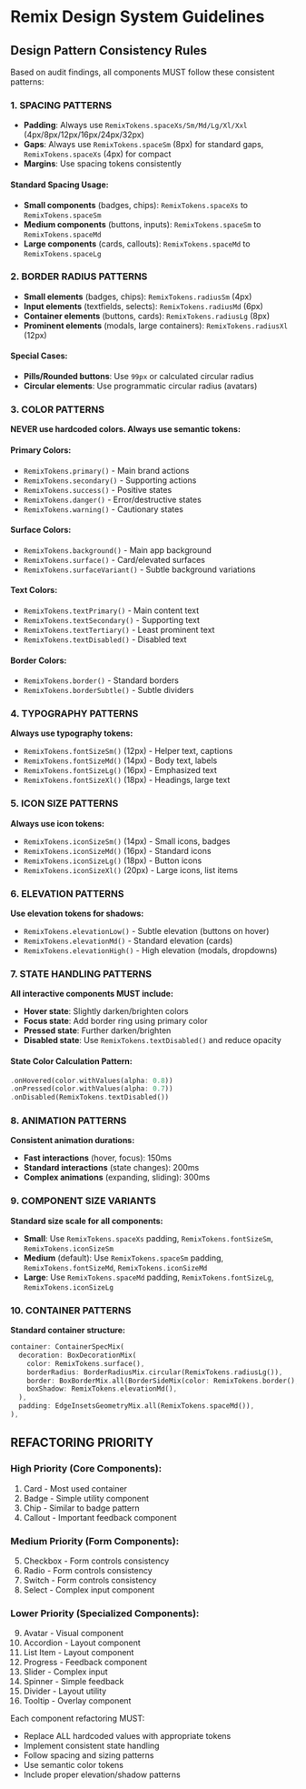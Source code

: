 # Remix Design System Guidelines

## Design Pattern Consistency Rules

Based on audit findings, all components MUST follow these consistent patterns:

### 1. **SPACING PATTERNS**
- **Padding**: Always use `RemixTokens.spaceXs/Sm/Md/Lg/Xl/Xxl` (4px/8px/12px/16px/24px/32px)
- **Gaps**: Always use `RemixTokens.spaceSm` (8px) for standard gaps, `RemixTokens.spaceXs` (4px) for compact
- **Margins**: Use spacing tokens consistently

#### Standard Spacing Usage:
- **Small components** (badges, chips): `RemixTokens.spaceXs` to `RemixTokens.spaceSm`
- **Medium components** (buttons, inputs): `RemixTokens.spaceSm` to `RemixTokens.spaceMd`  
- **Large components** (cards, callouts): `RemixTokens.spaceMd` to `RemixTokens.spaceLg`

### 2. **BORDER RADIUS PATTERNS**
- **Small elements** (badges, chips): `RemixTokens.radiusSm` (4px)
- **Input elements** (textfields, selects): `RemixTokens.radiusMd` (6px)
- **Container elements** (buttons, cards): `RemixTokens.radiusLg` (8px)
- **Prominent elements** (modals, large containers): `RemixTokens.radiusXl` (12px)

#### Special Cases:
- **Pills/Rounded buttons**: Use `99px` or calculated circular radius
- **Circular elements**: Use programmatic circular radius (avatars)

### 3. **COLOR PATTERNS**
**NEVER use hardcoded colors. Always use semantic tokens:**

#### Primary Colors:
- `RemixTokens.primary()` - Main brand actions
- `RemixTokens.secondary()` - Supporting actions  
- `RemixTokens.success()` - Positive states
- `RemixTokens.danger()` - Error/destructive states
- `RemixTokens.warning()` - Cautionary states

#### Surface Colors:
- `RemixTokens.background()` - Main app background
- `RemixTokens.surface()` - Card/elevated surfaces
- `RemixTokens.surfaceVariant()` - Subtle background variations

#### Text Colors:
- `RemixTokens.textPrimary()` - Main content text
- `RemixTokens.textSecondary()` - Supporting text
- `RemixTokens.textTertiary()` - Least prominent text
- `RemixTokens.textDisabled()` - Disabled text

#### Border Colors:
- `RemixTokens.border()` - Standard borders
- `RemixTokens.borderSubtle()` - Subtle dividers

### 4. **TYPOGRAPHY PATTERNS**
**Always use typography tokens:**
- `RemixTokens.fontSizeSm()` (12px) - Helper text, captions
- `RemixTokens.fontSizeMd()` (14px) - Body text, labels
- `RemixTokens.fontSizeLg()` (16px) - Emphasized text
- `RemixTokens.fontSizeXl()` (18px) - Headings, large text

### 5. **ICON SIZE PATTERNS**
**Always use icon tokens:**
- `RemixTokens.iconSizeSm()` (14px) - Small icons, badges
- `RemixTokens.iconSizeMd()` (16px) - Standard icons
- `RemixTokens.iconSizeLg()` (18px) - Button icons
- `RemixTokens.iconSizeXl()` (20px) - Large icons, list items

### 6. **ELEVATION PATTERNS**
**Use elevation tokens for shadows:**
- `RemixTokens.elevationLow()` - Subtle elevation (buttons on hover)
- `RemixTokens.elevationMd()` - Standard elevation (cards)
- `RemixTokens.elevationHigh()` - High elevation (modals, dropdowns)

### 7. **STATE HANDLING PATTERNS**
**All interactive components MUST include:**
- **Hover state**: Slightly darken/brighten colors
- **Focus state**: Add border ring using primary color
- **Pressed state**: Further darken/brighten
- **Disabled state**: Use `RemixTokens.textDisabled()` and reduce opacity

#### State Color Calculation Pattern:
```dart
.onHovered(color.withValues(alpha: 0.8))
.onPressed(color.withValues(alpha: 0.7))
.onDisabled(RemixTokens.textDisabled())
```

### 8. **ANIMATION PATTERNS**
**Consistent animation durations:**
- **Fast interactions** (hover, focus): 150ms
- **Standard interactions** (state changes): 200ms
- **Complex animations** (expanding, sliding): 300ms

### 9. **COMPONENT SIZE VARIANTS**
**Standard size scale for all components:**
- **Small**: Use `RemixTokens.spaceXs` padding, `RemixTokens.fontSizeSm`, `RemixTokens.iconSizeSm`
- **Medium** (default): Use `RemixTokens.spaceSm` padding, `RemixTokens.fontSizeMd`, `RemixTokens.iconSizeMd`
- **Large**: Use `RemixTokens.spaceMd` padding, `RemixTokens.fontSizeLg`, `RemixTokens.iconSizeLg`

### 10. **CONTAINER PATTERNS**
**Standard container structure:**
```dart
container: ContainerSpecMix(
  decoration: BoxDecorationMix(
    color: RemixTokens.surface(),
    borderRadius: BorderRadiusMix.circular(RemixTokens.radiusLg()),
    border: BoxBorderMix.all(BorderSideMix(color: RemixTokens.border(), width: 1)),
    boxShadow: RemixTokens.elevationMd(),
  ),
  padding: EdgeInsetsGeometryMix.all(RemixTokens.spaceMd()),
),
```

## REFACTORING PRIORITY

### High Priority (Core Components):
1. Card - Most used container
2. Badge - Simple utility component  
3. Chip - Similar to badge pattern
4. Callout - Important feedback component

### Medium Priority (Form Components):
5. Checkbox - Form controls consistency
6. Radio - Form controls consistency  
7. Switch - Form controls consistency
8. Select - Complex input component

### Lower Priority (Specialized Components):
9. Avatar - Visual component
10. Accordion - Layout component
11. List Item - Layout component
12. Progress - Feedback component
13. Slider - Complex input
14. Spinner - Simple feedback
15. Divider - Layout utility
16. Tooltip - Overlay component

Each component refactoring MUST:
- Replace ALL hardcoded values with appropriate tokens
- Implement consistent state handling
- Follow spacing and sizing patterns
- Use semantic color tokens
- Include proper elevation/shadow patterns